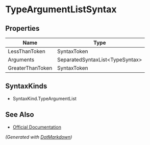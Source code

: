 # TypeArgumentListSyntax

## Properties

| Name             | Type                             |
| ---------------- | -------------------------------- |
| LessThanToken    | SyntaxToken                      |
| Arguments        | SeparatedSyntaxList\<TypeSyntax> |
| GreaterThanToken | SyntaxToken                      |

## SyntaxKinds

* SyntaxKind\.TypeArgumentList

## See Also

* [Official Documentation](https://docs.microsoft.com/en-us/dotnet/api/microsoft.codeanalysis.csharp.syntax.typeargumentlistsyntax)


*\(Generated with [DotMarkdown](http://github.com/JosefPihrt/DotMarkdown)\)*